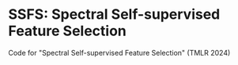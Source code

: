 # SSFS: Spectral Self-supervised Feature Selection
Code for "Spectral Self-supervised Feature Selection" (TMLR 2024)

